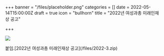 +++
banner = "/files/placeholder.png"
categories = []
date = 2022-05-14T15:00:00Z
draft = true
icon = "bullhorn"
title = "2022년 여성과총 미래인재상 공고"

+++

![](/files/2022.jpg)

붙임.\[2022년 여성과총 미래인재상 공고\](/files/2022-3.zip)